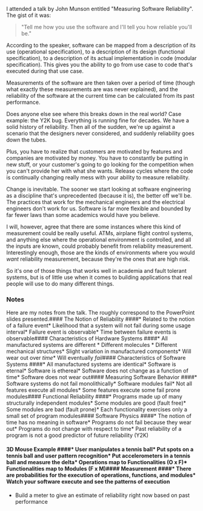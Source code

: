 <!--
title: Measuring software reliability
created: 2 February 2006 - 9:37 pm
updated: 2 February 2006 - 10:39 pm
tags: design
-->

I attended a talk by John Munson entitled "Measuring Software Reliability". The gist of it was:

> "Tell me how you use the software and I'll tell you how reliable you'll be."

According to the speaker, software can be mapped from a description of its use (operational specification), to a description of its design (functional specification), to a description of its actual implementation in code (modular specification). This gives you the ability to go from use case to code that's executed during that use case.

Measurements of the software are then taken over a period of time (though what exactly these measurements are was never explained), and the reliability of the software at the current time can be calculated from its past performance.

Does anyone else see where this breaks down in the real world? Case example: the Y2K bug. Everything is running fine for decades. We have a solid history of reliability. Then all of the sudden, we're up against a scenario that the designers never considered, and suddenly reliability goes down the tubes.

Plus, you have to realize that customers are motivated by features and companies are motivated by money. You have to constantly be putting in new stuff, or your customer's going to go looking for the competition when you can't provide her with what she wants. Release cycles where the code is continually changing really mess with your ability to measure reliability.

Change is inevitable. The sooner we start looking at software engineering as a discipline that's unprecedented (because it is), the better off we'll be. The practices that work for the mechanical engineers and the electrical engineers don't work for us. Software is far more flexible and bounded by far fewer laws than some academics would have you believe.

I will, however, agree that there are some instances where this kind of measurement could be really useful. ATMs, airplane flight control systems, and anything else where the operational environment is controlled, and all the inputs are known, could probably benefit from reliability measurement. Interestingly enough, those are the kinds of environments where you would _want_ reliability measurement, because they're the ones that are high risk.

So it's one of those things that works well in academia and fault tolerant systems, but is of little use when it comes to building applications that real people will use to do many different things.

### Notes ###

Here are my notes from the talk. The roughly correspond to the PowerPoint slides presented.#### The Notion of Reliability ####* Related to the notion of a failure event* Likelihood that a system will not fail during some usage interval* Failure event is observable* Time between failure events is observable#### Characteristics of Hardware Systems ####* All manufactured systems are different  * Different molecules  * Different mechanical structures* Slight variation in manufactured components* Will wear out over _time_* Will eventually _fail_#### Characteristics of Software Systems ####* All manufactured systems are identical* Software is eternal* Software is ethereal* Software does not change as a function of time* Software does not wear out#### Measuring Software Behavior ####* Software systems do not fail monolithically* Software modules fail* Not all features execute all modules* Some features execute some fail prone modules#### Functional Reliability ####* Programs made up of many structurally independent modules* Some modules are good (fault free)* Some modules are bad (fault prone)* Each functionality exercises only a small set of program modules#### Software Physics ####* The notion of time has no meaning in software* Programs do not fail because they wear out* Programs do not change with respect to time* Past reliability of a program is not a good predictor of future reliability (Y2K)
#### 3D Mouse Example ####* User manipulates a tennis ball* Put spots on a tennis ball and user pattern recognition* Put accelerometers in a tennis ball and measure the delta* Operations map to Functionalities (O x F)* Functionalities map to Modules (F x M)#### Measurement ####* There are probabilities for the execution of operations, functions, and modules* Watch your software execute and see the patterns of execution
* Build a meter to give an estimate of reliability right now based on past performance
